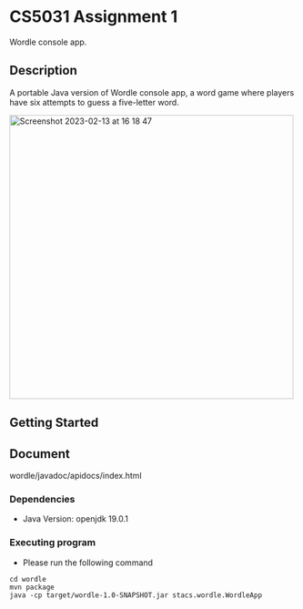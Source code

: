 # CS5031 Assignment 1

Wordle console app.

## Description

A portable Java version of Wordle console app, a word game where players have six attempts to guess a five-letter word.

<img width="499" alt="Screenshot 2023-02-13 at 16 18 47" src="https://user-images.githubusercontent.com/118636537/218513071-4f7a4cd8-9a3d-4dec-b402-4954c9a20222.png">

## Getting Started

## Document

wordle/javadoc/apidocs/index.html

### Dependencies

* Java Version: openjdk 19.0.1

### Executing program

* Please run the following command
```
cd wordle
mvn package
java -cp target/wordle-1.0-SNAPSHOT.jar stacs.wordle.WordleApp
```
